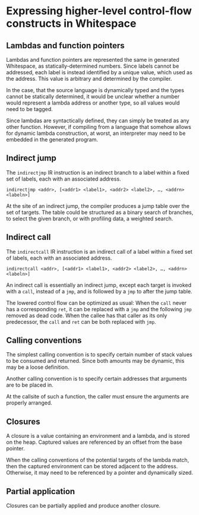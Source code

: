 # Expressing higher-level control-flow constructs in Whitespace

## Lambdas and function pointers

Lambdas and function pointers are represented the same in generated Whitespace,
as statically-determined numbers. Since labels cannot be addressed, each label
is instead identified by a unique value, which used as the address. This value
is arbitrary and determined by the compiler.

In the case, that the source language is dynamically typed and the types cannot
be statically determined, it would be unclear whether a number would represent a
lambda address or another type, so all values would need to be tagged.

Since lambdas are syntactically defined, they can simply be treated as any other
function. However, if compiling from a language that somehow allows for dynamic
lambda construction, at worst, an interpreter may need to be embedded in the
generated program.

## Indirect jump

The `indirectjmp` IR instruction is an indirect branch to a label within a fixed
set of labels, each with an associated address.

`indirectjmp <addr>, [<addr1> <label1>, <addr2> <label2>, …, <addrn> <labeln>]`

At the site of an indirect jump, the compiler produces a jump table over the set
of targets. The table could be structured as a binary search of branches, to
select the given branch, or with profiling data, a weighted search.

## Indirect call

The `indirectcall` IR instruction is an indirect call of a label within a fixed
set of labels, each with an associated address.

`indirectcall <addr>, [<addr1> <label1>, <addr2> <label2>, …, <addrn> <labeln>]`

An indirect call is essentially an indirect jump, except each target is invoked
with a `call`, instead of a `jmp`, and is followed by a `jmp` to after the jump
table.

The lowered control flow can be optimized as usual: When the `call` never has a
corresponding `ret`, it can be replaced with a `jmp` and the following `jmp`
removed as dead code. When the callee has that caller as its only predecessor,
the `call` and `ret` can be both replaced with `jmp`.

## Calling conventions

The simplest calling convention is to specify certain number of stack values to
be consumed and returned. Since both amounts may be dynamic, this may be a loose
definition.

Another calling convention is to specify certain addresses that arguments are to
be placed in.

At the callsite of such a function, the caller must ensure the arguments are
properly arranged.

## Closures

A closure is a value containing an environment and a lambda, and is stored on
the heap. Captured values are referenced by an offset from the base pointer.

When the calling conventions of the potential targets of the lambda match, then
the captured environment can be stored adjacent to the address. Otherwise, it
may need to be referenced by a pointer and dynamically sized.

## Partial application

Closures can be partially applied and produce another closure.

